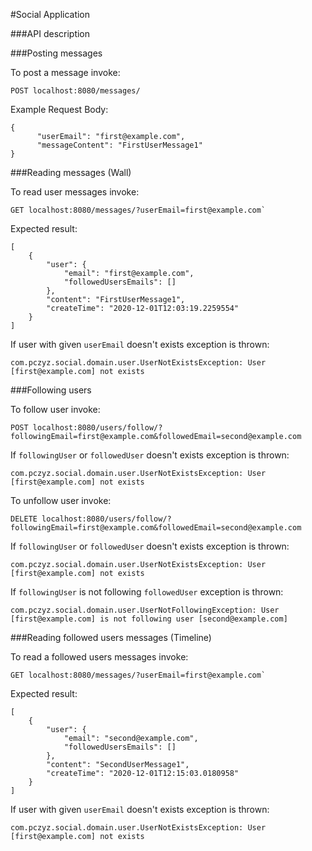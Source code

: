 #Social Application

###API description

###Posting messages

To post a message invoke:

```
POST localhost:8080/messages/
```

Example Request Body:
```
{
      "userEmail": "first@example.com",
      "messageContent": "FirstUserMessage1"
}
```

###Reading messages (Wall)

To read user messages invoke:

```
GET localhost:8080/messages/?userEmail=first@example.com`
```

Expected result:

```
[
    {
        "user": {
            "email": "first@example.com",
            "followedUsersEmails": []
        },
        "content": "FirstUserMessage1",
        "createTime": "2020-12-01T12:03:19.2259554"
    }
]
```

If user with given `userEmail` doesn't exists exception is thrown:
```
com.pczyz.social.domain.user.UserNotExistsException: User [first@example.com] not exists
```

###Following users

To follow user invoke:

```
POST localhost:8080/users/follow/?followingEmail=first@example.com&followedEmail=second@example.com
```

If `followingUser` or `followedUser` doesn't exists exception is thrown:
```
com.pczyz.social.domain.user.UserNotExistsException: User [first@example.com] not exists
```

To unfollow user invoke:

```
DELETE localhost:8080/users/follow/?followingEmail=first@example.com&followedEmail=second@example.com
```

If `followingUser` or `followedUser` doesn't exists exception is thrown:
```
com.pczyz.social.domain.user.UserNotExistsException: User [first@example.com] not exists
```

If `followingUser` is not following `followedUser` exception is thrown:
```
com.pczyz.social.domain.user.UserNotFollowingException: User [first@example.com] is not following user [second@example.com]
```

###Reading followed users messages (Timeline)

To read a followed users messages invoke:

```
GET localhost:8080/messages/?userEmail=first@example.com`
```

Expected result:

```
[
    {
        "user": {
            "email": "second@example.com",
            "followedUsersEmails": []
        },
        "content": "SecondUserMessage1",
        "createTime": "2020-12-01T12:15:03.0180958"
    }
]
```

If user with given `userEmail` doesn't exists exception is thrown:

```
com.pczyz.social.domain.user.UserNotExistsException: User [first@example.com] not exists
```























